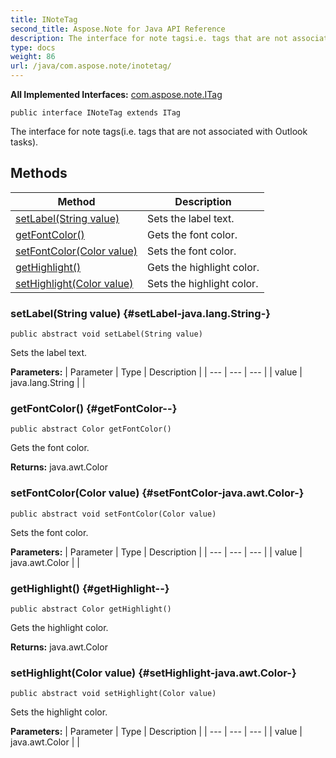 ```yaml
---
title: INoteTag
second_title: Aspose.Note for Java API Reference
description: The interface for note tagsi.e. tags that are not associated with Outlook tasks.
type: docs
weight: 86
url: /java/com.aspose.note/inotetag/
---
```


**All Implemented Interfaces:**
[com.aspose.note.ITag](../../com.aspose.note/itag)
```
public interface INoteTag extends ITag
```

The interface for note tags(i.e. tags that are not associated with Outlook tasks).
## Methods

| Method | Description |
| --- | --- |
| [setLabel(String value)](#setLabel-java.lang.String-) | Sets the label text. |
| [getFontColor()](#getFontColor--) | Gets the font color. |
| [setFontColor(Color value)](#setFontColor-java.awt.Color-) | Sets the font color. |
| [getHighlight()](#getHighlight--) | Gets the highlight color. |
| [setHighlight(Color value)](#setHighlight-java.awt.Color-) | Sets the highlight color. |
### setLabel(String value) {#setLabel-java.lang.String-}
```
public abstract void setLabel(String value)
```


Sets the label text.

**Parameters:**
| Parameter | Type | Description |
| --- | --- | --- |
| value | java.lang.String |  |

### getFontColor() {#getFontColor--}
```
public abstract Color getFontColor()
```


Gets the font color.

**Returns:**
java.awt.Color
### setFontColor(Color value) {#setFontColor-java.awt.Color-}
```
public abstract void setFontColor(Color value)
```


Sets the font color.

**Parameters:**
| Parameter | Type | Description |
| --- | --- | --- |
| value | java.awt.Color |  |

### getHighlight() {#getHighlight--}
```
public abstract Color getHighlight()
```


Gets the highlight color.

**Returns:**
java.awt.Color
### setHighlight(Color value) {#setHighlight-java.awt.Color-}
```
public abstract void setHighlight(Color value)
```


Sets the highlight color.

**Parameters:**
| Parameter | Type | Description |
| --- | --- | --- |
| value | java.awt.Color |  |


